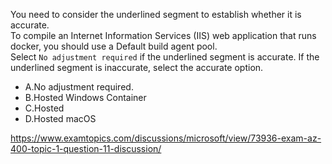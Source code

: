 You need to consider the underlined segment to establish whether it is accurate.<br/>To compile an Internet Information Services (IIS) web application that runs docker, you should use a Default build agent pool.<br/>Select `No adjustment required` if the underlined segment is accurate. If the underlined segment is inaccurate, select the accurate option.<br/><ul><li class="multi-choice-item"><span class="multi-choice-letter" data-choice-letter="A">A.</span>No adjustment required.</li><li class="multi-choice-item"><span class="multi-choice-letter" data-choice-letter="B">B.</span>Hosted Windows Container</li><li class="multi-choice-item correct-hidden"><span class="multi-choice-letter" data-choice-letter="C">C.</span>Hosted</li><li class="multi-choice-item"><span class="multi-choice-letter" data-choice-letter="D">D.</span>Hosted macOS</li></ul><p><a href="https://www.examtopics.com/discussions/microsoft/view/73936-exam-az-400-topic-1-question-11-discussion/">https://www.examtopics.com/discussions/microsoft/view/73936-exam-az-400-topic-1-question-11-discussion/</a></p><script src="https://giscus.app/client.js"                    data-repo="azsamples/az204"                    data-repo-id="R_kgDOMRXzDQ"                    data-category="General"                    data-category-id="DIC_kwDOMRXzDc4Cgi27"                    data-mapping="pathname"                    data-strict="0"                    data-reactions-enabled="0"                    data-emit-metadata="0"                    data-input-position="bottom"                    data-theme="preferred_color_scheme"                    data-lang="en"                    crossorigin="anonymous"                    async>                    </script>